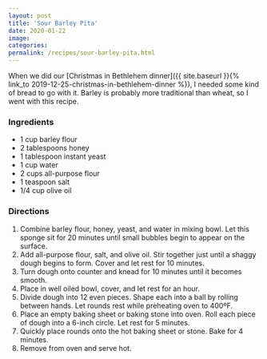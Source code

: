 ```yaml
---
layout: post
title: 'Sour Barley Pita'
date: 2020-01-22
image:
categories:
permalink: /recipes/sour-barley-pita.html
---
```


When we did our [Christmas in Bethlehem dinner]({{ site.baseurl }}{% link_to 2019-12-25-christmas-in-bethlehem-dinner %}), I needed some kind of bread to go with it. Barley is probably more traditional than wheat, so I went with this recipe.

### Ingredients

- 1 cup barley flour
- 2 tablespoons honey
- 1 tablespoon instant yeast
- 1 cup water
- 2 cups all-purpose flour
- 1 teaspoon salt
- 1/4 cup olive oil

### Directions

1. Combine barley flour, honey, yeast, and water in mixing bowl. Let this sponge sit for 20 minutes until small bubbles begin to appear on the surface.
2. Add all-purpose flour, salt, and olive oil. Stir together just until a shaggy dough begins to form. Cover and let rest for 10 minutes.
3. Turn dough onto counter and knead for 10 minutes until it becomes smooth.
4. Place in well oiled bowl, cover, and let rest for an hour.
5. Divide dough into 12 even pieces. Shape each into a ball by rolling between hands. Let rounds rest while preheating oven to 400ºF.
6. Place an empty baking sheet or baking stone into oven. Roll each piece of dough into a 6-inch circle. Let rest for 5 minutes.
7. Quickly place rounds onto the hot baking sheet or stone. Bake for 4 minutes.
8. Remove from oven and serve hot.
